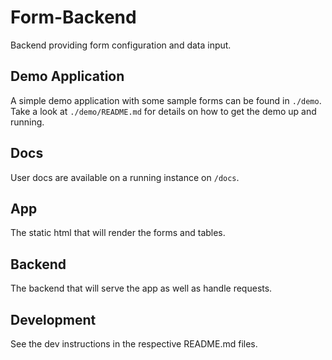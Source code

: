# Form-Backend

Backend providing form configuration and data input.

## Demo Application

A simple demo application with some sample forms can be found in `./demo`.
Take a look at `./demo/README.md` for details on how to get the demo
up and running.

## Docs

User docs are available on a running instance on `/docs`.

## App

The static html that will render the forms and tables.

## Backend

The backend that will serve the app as well as handle requests.

## Development

See the dev instructions in the respective README.md files.
